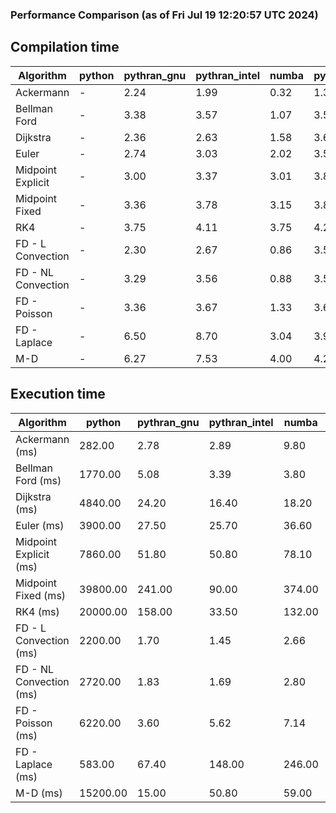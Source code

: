 ### Performance Comparison (as of Fri Jul 19 12:20:57 UTC 2024)
## Compilation time
Algorithm                 | python                    | pythran_gnu               | pythran_intel             | numba                     | pyccel_fortran_gnu        | pyccel_c_gnu              | pyccel_fortran_intel      | pyccel_c_intel           
------------------------- | ------------------------- | ------------------------- | ------------------------- | ------------------------- | ------------------------- | ------------------------- | ------------------------- | -------------------------
Ackermann                 | -                         | 2.24                      | 1.99                      | 0.32                      | 1.30                      | 1.22                      | 1.34                      | 1.30                     
Bellman Ford              | -                         | 3.38                      | 3.57                      | 1.07                      | 3.59                      | 3.86                      | 3.72                      | 4.30                     
Dijkstra                  | -                         | 2.36                      | 2.63                      | 1.58                      | 3.68                      | 3.92                      | 3.85                      | 4.41                     
Euler                     | -                         | 2.74                      | 3.03                      | 2.02                      | 3.57                      | 3.88                      | 3.71                      | 4.32                     
Midpoint Explicit         | -                         | 3.00                      | 3.37                      | 3.01                      | 3.81                      | 4.12                      | 3.92                      | 4.51                     
Midpoint Fixed            | -                         | 3.36                      | 3.78                      | 3.15                      | 3.82                      | 4.14                      | 4.00                      | 4.59                     
RK4                       | -                         | 3.75                      | 4.11                      | 3.75                      | 4.27                      | 4.48                      | 4.38                      | 4.98                     
FD - L Convection         | -                         | 2.30                      | 2.67                      | 0.86                      | 3.54                      | 3.86                      | 3.71                      | 4.29                     
FD - NL Convection        | -                         | 3.29                      | 3.56                      | 0.88                      | 3.56                      | 3.86                      | 3.73                      | 4.29                     
FD - Poisson              | -                         | 3.36                      | 3.67                      | 1.33                      | 3.66                      | 3.95                      | 4.88                      | 4.37                     
FD - Laplace              | -                         | 6.50                      | 8.70                      | 3.04                      | 3.97                      | 4.28                      | 4.22                      | 4.76                     
M-D                       | -                         | 6.27                      | 7.53                      | 4.00                      | 4.29                      | 4.38                      | 4.47                      | 5.17                     

## Execution time
Algorithm                 | python                    | pythran_gnu               | pythran_intel             | numba                     | pyccel_fortran_gnu        | pyccel_c_gnu              | pyccel_fortran_intel      | pyccel_c_intel           
------------------------- | ------------------------- | ------------------------- | ------------------------- | ------------------------- | ------------------------- | ------------------------- | ------------------------- | -------------------------
Ackermann (ms)            | 282.00                    | 2.78                      | 2.89                      | 9.80                      | 1.46                      | 1.50                      | 9.59                      | 3.84                     
Bellman Ford (ms)         | 1770.00                   | 5.08                      | 3.39                      | 3.80                      | 2.92                      | 6.05                      | 3.85                      | 17.80                    
Dijkstra (ms)             | 4840.00                   | 24.20                     | 16.40                     | 18.20                     | 18.20                     | 30.20                     | 23.20                     | 22.20                    
Euler (ms)                | 3900.00                   | 27.50                     | 25.70                     | 36.60                     | 14.50                     | 142.00                    | 13.40                     | 126.00                   
Midpoint Explicit (ms)    | 7860.00                   | 51.80                     | 50.80                     | 78.10                     | 23.10                     | 280.00                    | 16.20                     | 250.00                   
Midpoint Fixed (ms)       | 39800.00                  | 241.00                    | 90.00                     | 374.00                    | 72.30                     | 1400.00                   | 58.50                     | 1200.00                  
RK4 (ms)                  | 20000.00                  | 158.00                    | 33.50                     | 132.00                    | 34.80                     | 478.00                    | 37.70                     | 404.00                   
FD - L Convection (ms)    | 2200.00                   | 1.70                      | 1.45                      | 2.66                      | 1.47                      | 1.84                      | 1.52                      | 4.20                     
FD - NL Convection (ms)   | 2720.00                   | 1.83                      | 1.69                      | 2.80                      | 1.79                      | 2.19                      | 1.36                      | 4.12                     
FD - Poisson (ms)         | 6220.00                   | 3.60                      | 5.62                      | 7.14                      | 2.78                      | 3.77                      | 2.59                      | 5.61                     
FD - Laplace (ms)         | 583.00                    | 67.40                     | 148.00                    | 246.00                    | 57.50                     | 256.00                    | 62.90                     | 323.00                   
M-D (ms)                  | 15200.00                  | 15.00                     | 50.80                     | 59.00                     | 53.60                     | 57.70                     | 80.10                     | 60.40                    
